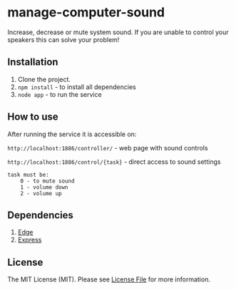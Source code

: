 # manage-computer-sound
Increase, decrease or mute system sound. If you are unable to control your speakers this can solve your problem!
  
## Installation
  1. Clone the project.
  2. `npm install` - to install all dependencies
  3. `node app` - to run the service

## How to use
After running the service it is accessible on:

`http://localhost:1886/controller/` - web page with sound controls

`http://localhost:1886/control/{task}` - direct access to sound settings
```
task must be:
    0 - to mute sound
    1 - volume down
    2 - volume up
```

## Dependencies
  1. [Edge][link-edge]
  2. [Express][link-express]

## License
The MIT License (MIT). Please see [License File](LICENSE) for more information.

[link-edge]: https://www.npmjs.com/package/edge
[link-express]: https://www.npmjs.com/package/express
